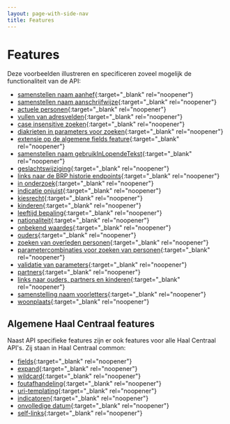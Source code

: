 ```yaml
---
layout: page-with-side-nav
title: Features
---
```

# Features
Deze voorbeelden illustreren en specificeren zoveel mogelijk de functionaliteit van de API:

- [samenstellen naam aanhef](https://github.com/VNG-Realisatie/Haal-Centraal-BRP-bevragen/blob/master/features/aanhef.feature){:target="_blank" rel="noopener"}
- [samenstellen naam aanschrijfwijze](https://github.com/VNG-Realisatie/Haal-Centraal-BRP-bevragen/blob/master/features/aanschrijfwijze.feature){:target="_blank" rel="noopener"}
- [actuele personen](https://github.com/VNG-Realisatie/Haal-Centraal-BRP-bevragen/blob/master/features/actuele_ingeschreven_persoon.feature){:target="_blank" rel="noopener"}
- [vullen van adresvelden](https://github.com/VNG-Realisatie/Haal-Centraal-BRP-bevragen/blob/master/features/adres.feature){:target="_blank" rel="noopener"}
- [case insensitive zoeken](https://github.com/VNG-Realisatie/Haal-Centraal-BRP-bevragen/blob/master/features/case_insensitive.feature){:target="_blank" rel="noopener"}
- [diakrieten in parameters voor zoeken](https://github.com/VNG-Realisatie/Haal-Centraal-BRP-bevragen/blob/master/features/diakrieten_in_parameter.feature){:target="_blank" rel="noopener"}
- [extensie op de algemene fields feature](https://github.com/VNG-Realisatie/Haal-Centraal-BRP-bevragen/blob/master/features/fields_extensie.feature){:target="_blank" rel="noopener"}
- [samenstellen naam gebruikInLopendeTekst](https://github.com/VNG-Realisatie/Haal-Centraal-BRP-bevragen/blob/master/features/gebruik_in_lopende_tekst.feature){:target="_blank" rel="noopener"}
- [geslachtswijziging](https://github.com/VNG-Realisatie/Haal-Centraal-BRP-bevragen/blob/master/features/geslachtswijziging.feature){:target="_blank" rel="noopener"}
- [links naar de BRP historie endpoints](https://github.com/VNG-Realisatie/Haal-Centraal-BRP-bevragen/blob/master/features/historie_links.feature){:target="_blank" rel="noopener"}
- [in onderzoek](https://github.com/VNG-Realisatie/Haal-Centraal-BRP-bevragen/blob/master/features/in_onderzoek.feature){:target="_blank" rel="noopener"}
- [indicatie onjuist](https://github.com/VNG-Realisatie/Haal-Centraal-BRP-bevragen/blob/master/features/indicatie_onjuist.feature){:target="_blank" rel="noopener"}
- [kiesrecht](https://github.com/VNG-Realisatie/Haal-Centraal-BRP-bevragen/blob/master/features/kiesrecht.feature){:target="_blank" rel="noopener"}
- [kinderen](https://github.com/VNG-Realisatie/Haal-Centraal-BRP-bevragen/blob/master/features/kinderen.feature){:target="_blank" rel="noopener"}
- [leeftijd bepaling](https://github.com/VNG-Realisatie/Haal-Centraal-BRP-bevragen/blob/master/features/leeftijd_bepaling.feature){:target="_blank" rel="noopener"}
- [nationaliteit](https://github.com/VNG-Realisatie/Haal-Centraal-BRP-bevragen/blob/master/features/nationaliteit.feature){:target="_blank" rel="noopener"}
- [onbekend waardes](https://github.com/VNG-Realisatie/Haal-Centraal-BRP-bevragen/blob/master/features/onbekend_waardes.feature){:target="_blank" rel="noopener"}
- [ouders](https://github.com/VNG-Realisatie/Haal-Centraal-BRP-bevragen/blob/master/features/ouders.feature){:target="_blank" rel="noopener"}
- [zoeken van overleden personen](https://github.com/VNG-Realisatie/Haal-Centraal-BRP-bevragen/blob/master/features/overleden_personen.feature){:target="_blank" rel="noopener"}
- [parametercombinaties voor zoeken van personen](https://github.com/VNG-Realisatie/Haal-Centraal-BRP-bevragen/blob/master/features/parametercombinaties.feature){:target="_blank" rel="noopener"}
- [validatie van parameters](https://github.com/VNG-Realisatie/Haal-Centraal-BRP-bevragen/blob/master/features/parametervalidatie.feature){:target="_blank" rel="noopener"}
- [partners](https://github.com/VNG-Realisatie/Haal-Centraal-BRP-bevragen/blob/master/features/partners.feature){:target="_blank" rel="noopener"}
- [links naar ouders, partners en kinderen](https://github.com/VNG-Realisatie/Haal-Centraal-BRP-bevragen/blob/master/features/partners_ouders_kinderen.feature){:target="_blank" rel="noopener"}
- [samenstelling naam voorletters](https://github.com/VNG-Realisatie/Haal-Centraal-BRP-bevragen/blob/master/features/voorletters.feature){:target="_blank" rel="noopener"}
- [woonplaats](https://github.com/VNG-Realisatie/Haal-Centraal-BRP-bevragen/blob/master/features/woonplaats.feature){:target="_blank" rel="noopener"}

## Algemene Haal Centraal features
Naast API specifieke features zijn er ook features voor alle Haal Centraal API's. Zij staan in Haal Centraal common:
- [fields](https://github.com/VNG-Realisatie/Haal-Centraal-common/blob/master/features/fields.feature){:target="_blank" rel="noopener"}
- [expand](https://github.com/VNG-Realisatie/Haal-Centraal-common/blob/master/features/expand.feature){:target="_blank" rel="noopener"}
- [wildcard](https://github.com/VNG-Realisatie/Haal-Centraal-common/blob/master/features/wildcard.feature){:target="_blank" rel="noopener"}
- [foutafhandeling](https://github.com/VNG-Realisatie/Haal-Centraal-common/blob/master/features/foutafhandeling.feature){:target="_blank" rel="noopener"}
- [uri-templating](https://github.com/VNG-Realisatie/Haal-Centraal-common/blob/master/features/uri-templating.feature){:target="_blank" rel="noopener"}
- [indicatoren](https://github.com/VNG-Realisatie/Haal-Centraal-common/blob/master/features/indicatoren.feature){:target="_blank" rel="noopener"}
- [onvolledige datum](https://github.com/VNG-Realisatie/Haal-Centraal-common/blob/master/features/onvolledige_datum.feature){:target="_blank" rel="noopener"}
- [self-links](https://github.com/VNG-Realisatie/Haal-Centraal-common/blob/master/features/self-links.feature){:target="_blank" rel="noopener"}
